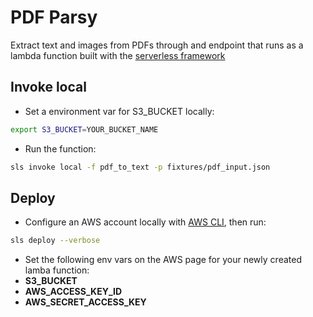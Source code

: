 # PDF Parsy

Extract text and images from PDFs through and endpoint that runs as a lambda function built with the [serverless framework](https://www.serverless.com/)

## Invoke local

- Set a environment var for S3_BUCKET locally:

``` bash
export S3_BUCKET=YOUR_BUCKET_NAME
```

- Run the function:

``` bash
sls invoke local -f pdf_to_text -p fixtures/pdf_input.json
```

## Deploy

- Configure an AWS account locally with [AWS CLI](https://aws.amazon.com/cli), then run:

``` bash
sls deploy --verbose
```

- Set the following env vars on the AWS page for your newly created lamba function:
- **S3_BUCKET**
- **AWS_ACCESS_KEY_ID**
- **AWS_SECRET_ACCESS_KEY**
